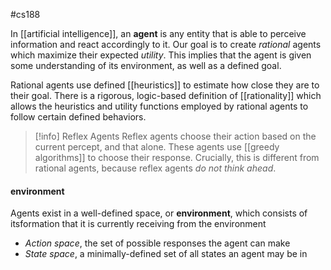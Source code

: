 #cs188 

In [[artificial intelligence]], an **agent** is any entity that is able to perceive information and react accordingly to it. Our goal is to create *rational* agents which maximize their expected *utility*. This implies that the agent is given some understanding of its environment, as well as a defined goal.

Rational agents use defined [[heuristics]] to estimate how close they are to their goal. There is a rigorous, logic-based definition of [[rationality]] which allows the heuristics and utility functions employed by rational agents to follow certain defined behaviors.

>[!info] Reflex Agents
Reflex agents choose their action based on the current percept, and that alone. These agents use [[greedy algorithms]] to choose their response. Crucially, this is different from rational agents, because reflex agents *do not think ahead*.

#### environment
Agents exist in a well-defined space, or **environment**, which consists of its[](greedy%20algorithms.md)formation that it is currently receiving from the environment 
- *Action space*, the set of possible responses the agent can make
- *State space*, a minimally-defined set of all states an agent may be in









